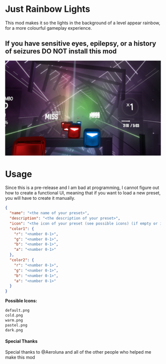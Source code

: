 # Just Rainbow Lights

This mod makes it so the lights in the background of a level appear rainbow, for a more colourful gameplay experience.

## If you have sensitive eyes, epilepsy, or a history of seizures **DO NOT** install this mod

![Preview](JustRainbowLights/Resources/Images/RainbowLighting.PNG "Preview")

# Usage

Since this is a pre-release and I am bad at programming, I cannot figure out how to create a functional UI, meaning that if you want to load a new preset, you will have to create it manually.

```json
{
  "name": "<the name of your preset>",
  "description": "<the description of your preset>",
  "icon": "<the icon of your preset (see possible icons) (if empty or invalid, will default to default.png)>",
  "color1": {
    "r": "<number 0-1>",
    "g": "<number 0-1>",
    "b": "<number 0-1>",
    "a": "<number 0-1>"
  },
  "color2": {
    "r": "<number 0-1>",
    "g": "<number 0-1>",
    "b": "<number 0-1>",
    "a": "<number 0-1>"
  }
}
```

**Possible Icons:**
```
default.png
cold.png
warm.png
pastel.png
dark.png
```

#### Special Thanks

Special thanks to @Aeroluna and all of the other people who helped me make this mod
